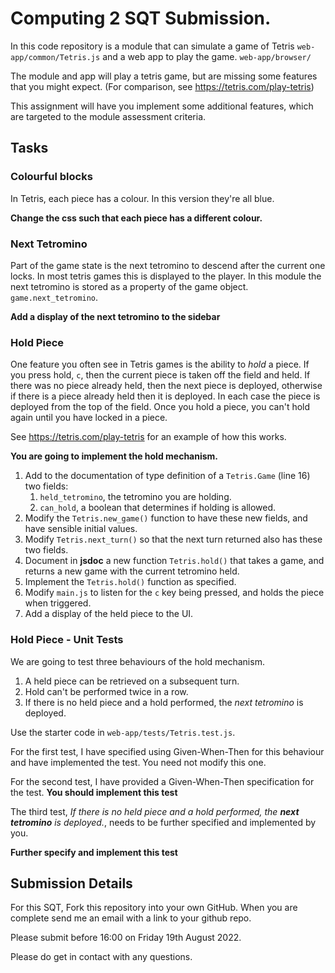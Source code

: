 # Computing 2 SQT Submission.
In this code repository is a module that can simulate a game of Tetris
`web-app/common/Tetris.js`
and a web app to play the game.
`web-app/browser/`

The module and app will play a tetris game,
but are missing some features that you might expect.
(For comparison, see https://tetris.com/play-tetris)

This assignment will have you implement some additional features,
which are targeted to the module assessment criteria.

## Tasks ##
### Colourful blocks
In Tetris, each piece has a colour. In this version they're all blue.

**Change the css such that each piece has a different colour.**

### Next Tetromino
Part of the game state is the next tetromino to descend after the current one
locks.
In most tetris games this is displayed to the player.
In this module the next tetromino is stored as a property of the game object.
`game.next_tetromino`.

**Add a display of the next tetromino to the sidebar**

### Hold Piece
One feature you often see in Tetris games is the ability to *hold* a piece.
If you press hold, `c`, then the current piece is taken off the field and held.
If there was no piece already held, then the next piece is deployed,
otherwise if there is a piece already held then it is deployed.
In each case the piece is deployed from the top of the field.
Once you hold a piece, you can't hold again until you have locked in a piece.

See https://tetris.com/play-tetris for an example of how this works.

**You are going to implement the hold mechanism.**
1. Add to the documentation of type definition of a `Tetris.Game` (line 16) two fields:
    1. `held_tetromino`, the tetromino you are holding.
    2. `can_hold`, a boolean that determines if holding is allowed.
2. Modify the `Tetris.new_game()` function to have these new fields, and have sensible initial values.
3. Modify `Tetris.next_turn()` so that the next turn returned also has these two fields.
4. Document in **jsdoc** a new function `Tetris.hold()` that takes a game, and returns a new game with the current tetromino held.
5. Implement the `Tetris.hold()` function as specified.
6. Modify `main.js` to listen for the `c` key being pressed, and holds the piece when triggered.
7. Add a display of the held piece to the UI.

### Hold Piece - Unit Tests
We are going to test three behaviours of the hold mechanism.
1. A held piece can be retrieved on a subsequent turn.
2. Hold can't be performed twice in a row.
3. If there is no held piece and a hold performed, the *next tetromino* is deployed.

Use the starter code in `web-app/tests/Tetris.test.js`.

For the first test, I have specified using Given-When-Then for this behaviour
and have implemented the test. You need not modify this one.

For the second test, I have provided a Given-When-Then specification for the test.
**You should implement this test**

The third test,
*If there is no held piece and a hold performed, the **next tetromino** is deployed.*,
needs to be further specified and implemented by you.

**Further specify and implement this test**

## Submission Details
For this SQT, Fork this repository into your own GitHub.
When you are complete send me an email with a link to your github repo.

Please submit before 16:00 on Friday 19th August 2022.

Please do get in contact with any questions.
